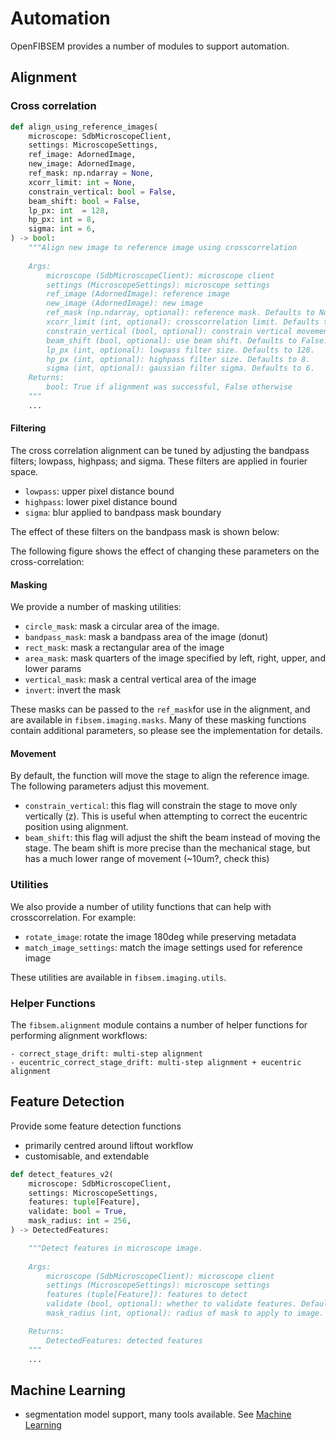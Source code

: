 # Automation


OpenFIBSEM provides a number of modules to support automation.

## Alignment

### Cross correlation

``` python
def align_using_reference_images(
    microscope: SdbMicroscopeClient,
    settings: MicroscopeSettings,
    ref_image: AdornedImage,
    new_image: AdornedImage,
    ref_mask: np.ndarray = None,
    xcorr_limit: int = None,
    constrain_vertical: bool = False,
    beam_shift: bool = False,
    lp_px: int  = 128, 
    hp_px: int = 8,  
    sigma: int = 6,
) -> bool:
    """Align new image to reference image using crosscorrelation
    
    Args:
        microscope (SdbMicroscopeClient): microscope client
        settings (MicroscopeSettings): microscope settings
        ref_image (AdornedImage): reference image
        new_image (AdornedImage): new image
        ref_mask (np.ndarray, optional): reference mask. Defaults to None.
        xcorr_limit (int, optional): crosscorrelation limit. Defaults to None.
        constrain_vertical (bool, optional): constrain vertical movement. Defaults to False.
        beam_shift (bool, optional): use beam shift. Defaults to False.
        lp_px (int, optional): lowpass filter size. Defaults to 128.
        hp_px (int, optional): highpass filter size. Defaults to 8.
        sigma (int, optional): gaussian filter sigma. Defaults to 6.
    Returns:
        bool: True if alignment was successful, False otherwise
    """
    ...

```

#### Filtering
The cross correlation alignment can be tuned by adjusting the bandpass filters; lowpass, highpass; and sigma. These filters are applied in fourier space.
- `lowpass`: upper pixel distance bound
- `highpass`: lower pixel distance bound
- `sigma`: blur applied to bandpass mask boundary

The effect of these filters on the bandpass mask is shown below:


The following figure shows the effect of changing these parameters on the cross-correlation:





#### Masking
We provide a number of masking utilities: 

- `circle_mask`: mask a circular area of the image. 
- `bandpass_mask`: mask a bandpass area of the image (donut)
- `rect_mask`: mask a rectangular area of the image
- `area_mask`: mask quarters of the image specified by left, right, upper, and lower params
- `vertical_mask`: mask a central vertical area of the image
- `invert`: invert the mask

These masks can be passed to the `ref_mask`for use in the alignment, and are available in `fibsem.imaging.masks`. Many of these masking functions contain additional parameters, so please see the implementation for details. 

#### Movement
By default, the function will move the stage to align the reference image. The following parameters adjust this movement. 
   
- `constrain_vertical`: this flag will constrain the stage to move only vertically (z). This is useful when attempting to correct the eucentric position using alignment.
- `beam_shift`: this flag will adjust the shift the beam instead of moving the stage. The beam shift is more precise than the mechanical stage, but has a much lower range of movement (~10um?, check this)


### Utilities
We also provide a number of utility functions that can help with crosscorrelation. For example:

- `rotate_image`: rotate the image 180deg while preserving metadata
- `match_image_settings`: match the image settings used for reference image

 These utilities are available in `fibsem.imaging.utils`.

### Helper Functions
The `fibsem.alignment` module contains a number of helper functions for performing alignment workflows:

    - correct_stage_drift: multi-step alignment
    - eucentric_correct_stage_drift: multi-step alignment + eucentric alignment

## Feature Detection
Provide some feature detection functions
- primarily centred around liftout workflow
- customisable, and extendable


```python
def detect_features_v2(
    microscope: SdbMicroscopeClient,
    settings: MicroscopeSettings,
    features: tuple[Feature],
    validate: bool = True,
    mask_radius: int = 256,
) -> DetectedFeatures:

    """Detect features in microscope image.
    
    Args:
        microscope (SdbMicroscopeClient): microscope client
        settings (MicroscopeSettings): microscope settings
        features (tuple[Feature]): features to detect
        validate (bool, optional): whether to validate features. Defaults to True.
        mask_radius (int, optional): radius of mask to apply to image. Defaults to 256.

    Returns:
        DetectedFeatures: detected features
    """
    ...

```



## Machine Learning

- segmentation model support, many tools available. See [Machine Learning](ml.md)


